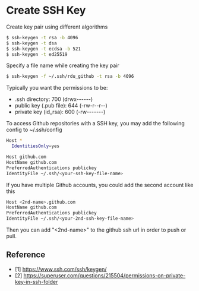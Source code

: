 # Create SSH Key

Create key pair using different algorithms

```bash
$ ssh-keygen -t rsa -b 4096
$ ssh-keygen -t dsa
$ ssh-keygen -t ecdsa -b 521
$ ssh-keygen -t ed25519
```  

Specify a file name while creating the key pair

```bash
$ ssh-keygen -f ~/.ssh/rdu_github -t rsa -b 4096
```

Typically you want the permissions to be:

* .ssh directory: 700 (drwx------)
* public key (.pub file): 644 (-rw-r--r--)
* private key (id_rsa): 600 (-rw-------)

To access Github repositories with a SSH key, you may add the following config to ~/.ssh/config

```bash
Host *
  IdentitiesOnly=yes

Host github.com
HostName github.com
PreferredAuthentications publickey
IdentityFile ~/.ssh/<your-ssh-key-file-name>
```

If you have multiple Github accounts, you could add the second account like this

```bash
Host <2nd-name>.github.com
HostName github.com
PreferredAuthentications publickey
IdentityFile ~/.ssh/<your-2nd-ssh-key-file-name>
```

Then you can add "<2nd-name>" to the github ssh url in order to push or pull.

## Reference

- [1] https://www.ssh.com/ssh/keygen/
- [2] https://superuser.com/questions/215504/permissions-on-private-key-in-ssh-folder